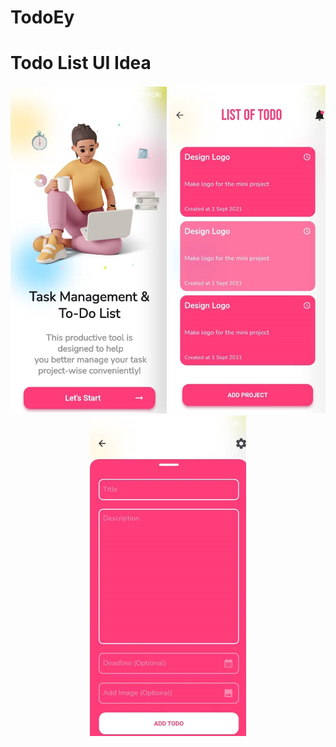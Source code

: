 # TodoEy
# Todo List UI Idea


<div align='center'>
<img src="1.jpg" width="250" />
<img src="2.jpg" width="250" />
<img src="3.jpg" width="250" />

</div>
